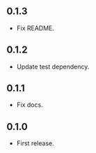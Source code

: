 ## 0.1.3

- Fix README.

## 0.1.2

- Update test dependency.

## 0.1.1

- Fix docs.

## 0.1.0

- First release.
